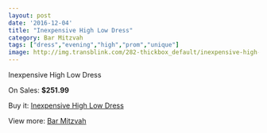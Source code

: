 ```yaml
---
layout: post
date: '2016-12-04'
title: "Inexpensive High Low Dress"
category: Bar Mitzvah
tags: ["dress","evening","high","prom","unique"]
image: http://img.transblink.com/282-thickbox_default/inexpensive-high-low-dress.jpg
---
```

Inexpensive High Low Dress

On Sales: **$251.99**
<a href="https://www.transblink.com/en/bar-mitzvah/74-inexpensive-high-low-dress.html"><amp-img layout="responsive" width="600" height="600" src="//img.transblink.com/282-thickbox_default/inexpensive-high-low-dress.jpg" alt="Inexpensive High Low Dress 0" /></a>
<a href="https://www.transblink.com/en/bar-mitzvah/74-inexpensive-high-low-dress.html"><amp-img layout="responsive" width="600" height="600" src="//img.transblink.com/286-thickbox_default/inexpensive-high-low-dress.jpg" alt="Inexpensive High Low Dress 1" /></a>
<a href="https://www.transblink.com/en/bar-mitzvah/74-inexpensive-high-low-dress.html"><amp-img layout="responsive" width="600" height="600" src="//img.transblink.com/285-thickbox_default/inexpensive-high-low-dress.jpg" alt="Inexpensive High Low Dress 2" /></a>
<a href="https://www.transblink.com/en/bar-mitzvah/74-inexpensive-high-low-dress.html"><amp-img layout="responsive" width="600" height="600" src="//img.transblink.com/284-thickbox_default/inexpensive-high-low-dress.jpg" alt="Inexpensive High Low Dress 3" /></a>
<a href="https://www.transblink.com/en/bar-mitzvah/74-inexpensive-high-low-dress.html"><amp-img layout="responsive" width="600" height="600" src="//img.transblink.com/283-thickbox_default/inexpensive-high-low-dress.jpg" alt="Inexpensive High Low Dress 4" /></a>

Buy it: [Inexpensive High Low Dress](https://www.transblink.com/en/bar-mitzvah/74-inexpensive-high-low-dress.html "Inexpensive High Low Dress")

View more: [Bar Mitzvah](https://www.transblink.com/en/2-bar-mitzvah "Bar Mitzvah")